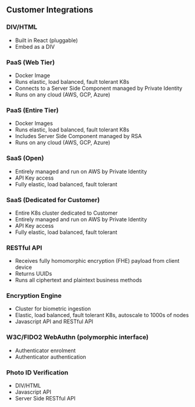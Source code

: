 ## Customer Integrations ##

### DIV/HTML ###

* Built in React (pluggable)
* Embed as a DIV

### PaaS (Web Tier) ###

* Docker Image
* Runs elastic, load balanced, fault tolerant K8s
* Connects to a Server Side Component managed by Private Identity
* Runs on any cloud (AWS, GCP, Azure)

### PaaS (Entire Tier) ###

* Docker Images
* Runs elastic, load balanced, fault tolerant K8s
* Includes Server Side Component managed by RSA
* Runs on any cloud (AWS, GCP, Azure)

### SaaS (Open) ###

* Entirely managed and run on AWS by Private Identity
* API Key access
* Fully elastic, load balanced, fault tolerant

### SaaS (Dedicated for Customer) ###

* Entire K8s cluster dedicated to Customer
* Entirely managed and run on AWS by Private Identity
* API Key access
* Fully elastic, load balanced, fault tolerant

### RESTful API ###

* Receives fully homomorphic encryption (FHE) payload from client device
* Returns UUIDs
* Runs all ciphertext and plaintext business methods

### Encryption Engine ###

* Cluster for biometric ingestion
* Elastic, load balanced, fault tolerant K8s, autoscale to 1000s of nodes
* Javascript API and RESTful API

### W3C/FIDO2 WebAuthn (polymorphic interface) ###

* Authenticator enrolment
* Authenticator authentication

### Photo ID Verification ###

* DIV/HTML
* Javascript API
* Server Side RESTful API